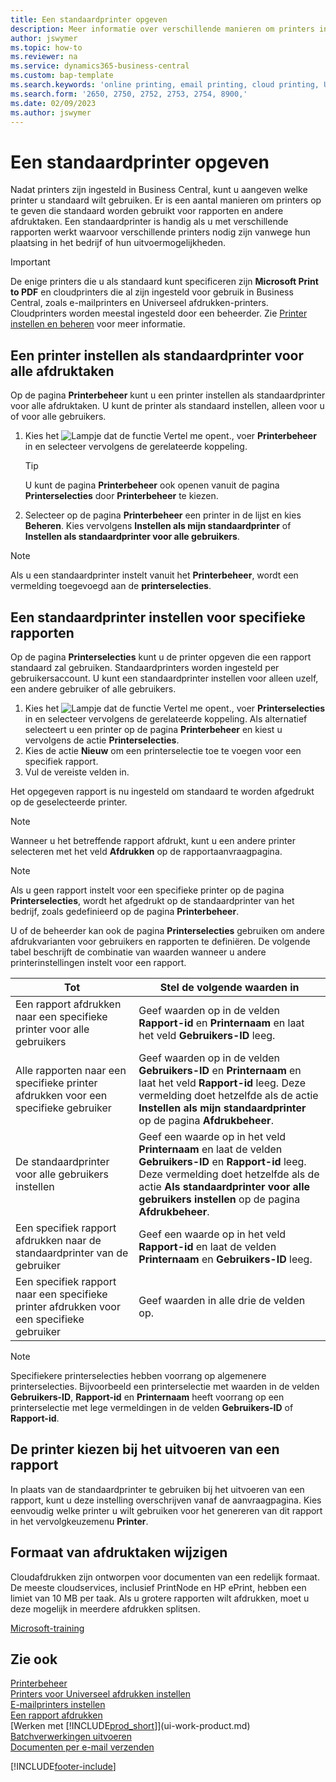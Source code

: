 ```yaml
---
title: Een standaardprinter opgeven
description: Meer informatie over verschillende manieren om printers in te stellen die standaard worden gebruikt voor afdruktaken.
author: jswymer
ms.topic: how-to
ms.reviewer: na
ms.service: dynamics365-business-central
ms.custom: bap-template
ms.search.keywords: 'online printing, email printing, cloud printing, Universal Print'
ms.search.form: '2650, 2750, 2752, 2753, 2754, 8900,'
ms.date: 02/09/2023
ms.author: jswymer
---
```

# <a name="a-namedefaultaspecify-a-default-printer" /><a name="default"></a>Een standaardprinter opgeven

Nadat printers zijn ingesteld in Business Central, kunt u aangeven welke printer u standaard wilt gebruiken. Er is een aantal manieren om printers op te geven die standaard worden gebruikt voor rapporten en andere afdruktaken. Een standaardprinter is handig als u met verschillende rapporten werkt waarvoor verschillende printers nodig zijn vanwege hun plaatsing in het bedrijf of hun uitvoermogelijkheden.

> [!IMPORTANT]
> De enige printers die u als standaard kunt specificeren zijn **Microsoft Print to PDF** en cloudprinters die al zijn ingesteld voor gebruik in Business Central, zoals e-mailprinters en Universeel afdrukken-printers. Cloudprinters worden meestal ingesteld door een beheerder. Zie [Printer instellen en beheren](admin-printer-setup-overview.md) voor meer informatie.   

## <a name="set-a-printer-as-a-default-printer-for-all-print-jobs" />Een printer instellen als standaardprinter voor alle afdruktaken

Op de pagina **Printerbeheer** kunt u een printer instellen als standaardprinter voor alle afdruktaken. U kunt de printer als standaard instellen, alleen voor u of voor alle gebruikers.

1. Kies het ![Lampje dat de functie Vertel me opent.](media/ui-search/search_small.png "Vertel me wat u wilt doen"), voer **Printerbeheer** in en selecteer vervolgens de gerelateerde koppeling.

    > [!TIP]
    > U kunt de pagina **Printerbeheer** ook openen vanuit de pagina **Printerselecties** door **Printerbeheer** te kiezen.  
2. Selecteer op de pagina **Printerbeheer** een printer in de lijst en kies **Beheren**. Kies vervolgens **Instellen als mijn standaardprinter** of **Instellen als standaardprinter voor alle gebruikers**.

> [!NOTE]
> Als u een standaardprinter instelt vanuit het **Printerbeheer**, wordt een vermelding toegevoegd aan de **printerselecties**.

## <a name="set-a-default-printer-for-specific-reports" />Een standaardprinter instellen voor specifieke rapporten

Op de pagina **Printerselecties** kunt u de printer opgeven die een rapport standaard zal gebruiken. Standaardprinters worden ingesteld per gebruikersaccount. U kunt een standaardprinter instellen voor alleen uzelf, een andere gebruiker of alle gebruikers.

1. Kies het ![Lampje dat de functie Vertel me opent.](media/ui-search/search_small.png "Vertel me wat u wilt doen"), voer **Printerselecties** in en selecteer vervolgens de gerelateerde koppeling. Als alternatief selecteert u een printer op de pagina **Printerbeheer** en kiest u vervolgens de actie **Printerselecties**.
2. Kies de actie **Nieuw** om een printerselectie toe te voegen voor een specifiek rapport.
3. Vul de vereiste velden in.

Het opgegeven rapport is nu ingesteld om standaard te worden afgedrukt op de geselecteerde printer.

> [!NOTE]
> Wanneer u het betreffende rapport afdrukt, kunt u een andere printer selecteren met het veld **Afdrukken** op de rapportaanvraagpagina.

> [!NOTE]
> Als u geen rapport instelt voor een specifieke printer op de pagina **Printerselecties**, wordt het afgedrukt op de standaardprinter van het bedrijf, zoals gedefinieerd op de pagina **Printerbeheer**.

U of de beheerder kan ook de pagina **Printerselecties** gebruiken om andere afdrukvarianten voor gebruikers en rapporten te definiëren. De volgende tabel beschrijft de combinatie van waarden wanneer u andere printerinstellingen instelt voor een rapport.

|Tot                                                 |Stel de volgende waarden in                                             |
|---------------------------------------------------|---------------------------------------------------------------------|
|Een rapport afdrukken naar een specifieke printer voor alle gebruikers |Geef waarden op in de velden **Rapport-id** en **Printernaam** en laat het veld **Gebruikers-ID** leeg.|
|Alle rapporten naar een specifieke printer afdrukken voor een specifieke gebruiker|Geef waarden op in de velden **Gebruikers-ID** en **Printernaam** en laat het veld **Rapport-id** leeg. Deze vermelding doet hetzelfde als de actie **Instellen als mijn standaardprinter** op de pagina **Afdrukbeheer**.|
|De standaardprinter voor alle gebruikers instellen|Geef een waarde op in het veld **Printernaam** en laat de velden **Gebruikers-ID** en **Rapport-id** leeg. Deze vermelding doet hetzelfde als de actie **Als standaardprinter voor alle gebruikers instellen** op de pagina **Afdrukbeheer**.|
|Een specifiek rapport afdrukken naar de standaardprinter van de gebruiker|Geef een waarde op in het veld **Rapport-id** en laat de velden **Printernaam** en **Gebruikers-ID** leeg.|
|Een specifiek rapport naar een specifieke printer afdrukken voor een specifieke gebruiker|Geef waarden in alle drie de velden op.|

> [!NOTE]
> Specifiekere printerselecties hebben voorrang op algemenere printerselecties. Bijvoorbeeld een printerselectie met waarden in de velden **Gebruikers-ID**, **Rapport-id** en **Printernaam** heeft voorrang op een printerselectie met lege vermeldingen in de velden **Gebruikers-ID** of **Rapport-id**.

## <a name="choosing-the-printer-when-running-a-report" />De printer kiezen bij het uitvoeren van een rapport

In plaats van de standaardprinter te gebruiken bij het uitvoeren van een rapport, kunt u deze instelling overschrijven vanaf de aanvraagpagina. Kies eenvoudig welke printer u wilt gebruiken voor het genereren van dit rapport in het vervolgkeuzemenu **Printer**.

## <a name="sizing-print-jobs" />Formaat van afdruktaken wijzigen

Cloudafdrukken zijn ontworpen voor documenten van een redelijk formaat. De meeste cloudservices, inclusief PrintNode en HP ePrint, hebben een limiet van 10 MB per taak. Als u grotere rapporten wilt afdrukken, moet u deze mogelijk in meerdere afdrukken splitsen.

[Microsoft-training](/training/modules/change-documents-dynamics-365-business-central/)

## <a name="see-also" />Zie ook

[Printerbeheer](admin-printer-setup-overview.md)  
[Printers voor Universeel afdrukken instellen](admin-printer-setup-universal-print.md)  
[E-mailprinters instellen](admin-printer-setup-email.md)  
[Een rapport afdrukken](ui-work-report.md#PrintReport)  
[Werken met [!INCLUDE[prod_short](includes/prod_short.md)]](ui-work-product.md)  
[Batchverwerkingen uitvoeren](ui-how-run-batch-jobs.md)  
[Documenten per e-mail verzenden](ui-how-send-documents-email.md)  

[!INCLUDE[footer-include](includes/footer-banner.md)]
